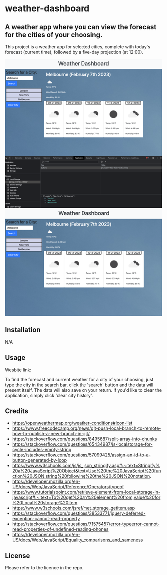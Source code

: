 # weather-dashboard

## A weather app where you can view the forecast for the cities of your choosing.

This project is a weather app for selected cities, complete with today's forecast (current time), followed by a five-day projection (at 12:00).

![](screengrab1.png) ![](screengrab2.png)

## Installation

N/A

## Usage

Wesbite link:

To find the forecast and current weather for a city of your choosing, just type the city in the search bar, click the 'search' button and the data will present itself. The data will also save on your return. If you'd like to clear the application, simply click 'clear city history'.

## Credits

- https://openweathermap.org/weather-conditions#Icon-list
- https://www.freecodecamp.org/news/git-push-local-branch-to-remote-how-to-publish-a-new-branch-in-git/
- https://stackoverflow.com/questions/8495687/split-array-into-chunks
- https://stackoverflow.com/questions/65434987/js-localstorage-for-cycle-includes-empty-string
- https://stackoverflow.com/questions/57099425/assign-an-id-to-a-button-generated-by-loop
- https://www.w3schools.com/js/js_json_stringify.asp#:~:text=Stringify%20a%20JavaScript%20Object&text=Use%20the%20JavaScript%20function%20JSON,string%20following%20the%20JSON%20notation.
- https://developer.mozilla.org/en-US/docs/Web/JavaScript/Reference/Operators/typeof
- https://www.tutorialspoint.com/retrieve-element-from-local-storage-in-javascript#:~:text=To%20get%20an%20element%20from,value%20for%20Local%20storage%20item.
- https://www.w3schools.com/jsref/met_storage_getitem.asp
- https://stackoverflow.com/questions/38533771/jquery-deferred-exception-cannot-read-property
- https://stackoverflow.com/questions/71575457/error-typeerror-cannot-read-properties-of-undefined-reading-phones
- https://developer.mozilla.org/en-US/docs/Web/JavaScript/Equality_comparisons_and_sameness

## License

Please refer to the licence in the repo.
